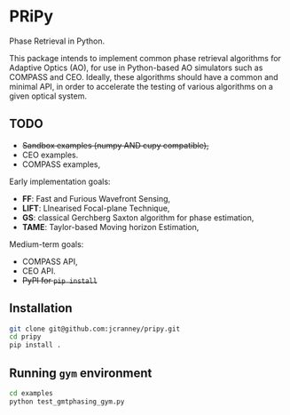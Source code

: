 # PRiPy
Phase Retrieval in Python.

This package intends to implement common phase retrieval algorithms for Adaptive Optics (AO), for use in Python-based AO simulators such as COMPASS and CEO. Ideally, these algorithms should have a common and minimal API, in order to accelerate the testing of various algorithms on a given optical system.

## TODO
 - ~~Sandbox examples (numpy AND cupy compatible),~~
 - CEO examples.
 - COMPASS examples,

Early implementation goals:
 - **FF**: Fast and Furious Wavefront Sensing,
 - **LIFT**: LInearised Focal-plane Technique,
 - **GS**: classical Gerchberg Saxton algorithm for phase estimation,
 - **TAME**: Taylor-based Moving horizon Estimation,

Medium-term goals:
 - COMPASS API,
 - CEO API.
 - ~~PyPI for `pip install`~~

## Installation
```bash
git clone git@github.com:jcranney/pripy.git
cd pripy
pip install .
```

## Running `gym` environment
```bash
cd examples
python test_gmtphasing_gym.py
```